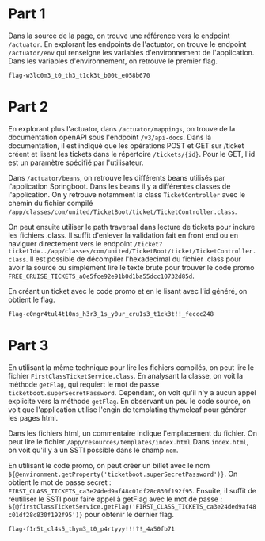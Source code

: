 # Part 1

Dans la source de la page, on trouve une référence vers le endpoint `/actuator`. 
En explorant les endpoints de l'actuator, on trouve le endpoint `/actuator/env` qui renseigne les variables
d'environnement de l'application. Dans les variables d'environnement, on retrouve le premier flag.

`flag-w3lc0m3_t0_th3_t1ck3t_b00t_e058b670`

# Part 2

En explorant plus l'actuator, dans `/actuator/mappings`, on trouve de la documentation openAPI sous l'endpoint `/v3/api-docs`.
Dans la documentation, il est indiqué que les opérations POST et GET sur /ticket créent et lisent les tickets dans le répertoire
`/tickets/{id}`. Pour le GET, l'id est un paramètre spécifié par l'utilisateur.

Dans `/actuator/beans`, on retrouve les différents beans utilisés par l'application Springboot. Dans les beans il y a différentes
classes de l'application. On y retrouve notamment la class `TicketController` avec le chemin du fichier compilé 
`/app/classes/com/united/TicketBoot/ticket/TicketController.class`.

On peut ensuite utiliser le path traversal dans lecture de tickets pour inclure les fichiers .class. Il suffit d'enlever la validation fait en front end 
ou en naviguer directement vers le endpoint `/ticket?ticketId=../app/classes/com/united/TicketBoot/ticket/TicketController.class`. 
Il est possible de décompiler l'hexadecimal du fichier .class pour avoir la source ou simplement lire le texte brute pour trouver 
le code promo `FREE_CRUISE_TICKETS_a0e5fce92e91b0d1ba55dcc10732d85d`.

En créant un ticket avec le code promo et en le lisant avec l'id généré, on obtient le flag.

`flag-c0ngr4tul4t10ns_h3r3_1s_y0ur_cru1s3_t1ck3t!!_feccc248`

# Part 3

En utilisant la même technique pour lire les fichiers compilés, on peut lire le fichier `FirstClassTicketService.class`.
En analysant la classe, on voit la méthode `getFlag`, qui requiert le mot de passe `ticketboot.superSecretPassword`.
Cependant, on voit qu'il n'y a aucun appel explicite vers la méthode `getFlag`. En observant un peu le code source, on voit
que l'application utilise l'engin de templating thymeleaf pour générer les pages html.

Dans les fichiers html, un commentaire indique l'emplacement du fichier. On peut lire le fichier `/app/resources/templates/index.html`
Dans `index.html`, on voit qu'il y a un SSTI possible dans le champ `nom`.

En utilisant le code promo, on peut créer un billet avec le nom `${@environment.getProperty('ticketboot.superSecretPassword')}`.
On obtient le mot de passe secret : `FIRST_CLASS_TICKETS_ca3e24ded9af48c01df28c830f192f95`. Ensuite, il suffit de réutiliser
le SSTI pour faire appel à getFlag avec le mot de passe : `${@firstClassTicketService.getFlag('FIRST_CLASS_TICKETS_ca3e24ded9af48c01df28c830f192f95')}`
pour obtenir le dernier flag.

`flag-f1r5t_cl4s5_thym3_t0_p4rtyyy!!!?!_4a50fb71`